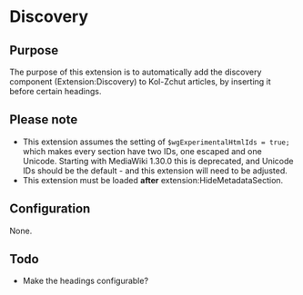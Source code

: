 # Discovery

## Purpose

The purpose of this extension is to automatically add the discovery
component (Extension:Discovery) to Kol-Zchut articles, by inserting it
before certain headings.

## Please note
- This extension assumes the setting of `$wgExperimentalHtmlIds = true;`
  which makes every section have two IDs, one escaped and one Unicode.
  Starting with MediaWiki 1.30.0 this is deprecated, and Unicode IDs
  should be the default - and this extension will need to be adjusted.
- This extension must be loaded **after** extension:HideMetadataSection.

## Configuration
None.

## Todo
- Make the headings configurable?
